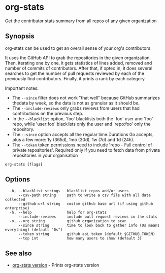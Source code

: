 # org-stats

Get the contributor stats summary from all repos of any given organization

## Synopsis

org-stats can be used to get an overall sense of your org's contributors.

It uses the GitHub API to grab the repositories in the given organization.
Then, iterating one by one, it gets statistics of lines added, removed and number of commits of contributors.
After that, if opted in, it does several searches to get the number of pull requests reviewed by each of the previously find contributors.
Finally, it prints a rank by each category.


Important notes:
* The `--since` filter does not work "that well" because GitHub summarizes thedata by week, so the data is not as granular as it should be.
* The `--include-reviews` only grabs reviews from users that had contributions on the previous step.
* In the `--blacklist` option, 'foo' blacklists both the 'foo' user and 'foo' repo, while 'user:foo' blacklists only the user and 'repo:foo' only the repository.
* The `--since` option accepts all the regular time.Durations Go accepts, plus a few more: 1y (365d), 1mo (30d), 1w (7d) and 1d (24h).
* The `--token` token permissions need to include 'repo - Full control of private repositories'. Required only if you need to fetch data from private repositories in your organisation
```
org-stats [flags]
```

## Options

```
  -b, --blacklist strings   blacklist repos and/or users
      --csv-path string     path to write a csv file with all data collected
      --github-url string   custom github base url (if using github enterprise)
  -h, --help                help for org-stats
      --include-reviews     include pull request reviews in the stats
  -o, --org string          github organization to scan
      --since string        time to look back to gather info (0s means everything) (default "0s")
      --token string        github api token (default $GITHUB_TOKEN)
      --top int             how many users to show (default 3)
```

## See also

* [org-stats version](org-stats_version.md)	 - Prints org-stats version

